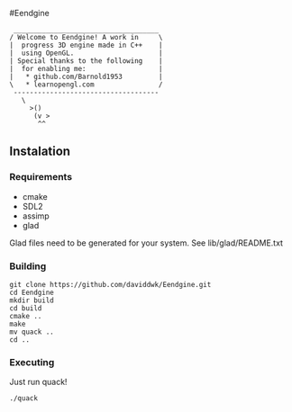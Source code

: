 #Eendgine

```
 ____________________________________ 
/ Welcome to Eendgine! A work in     \
|  progress 3D engine made in C++    |
|  using OpenGL.                     |
| Special thanks to the following    |
|  for enabling me:                  |
|   * github.com/Barnold1953         |
\   * learnopengl.com                /
 ------------------------------------ 
   \ 
     >()
      (v >
       ^^
```

## Instalation

### Requirements
- cmake
- SDL2
- assimp
- glad 

Glad files need to be generated for your system. See lib/glad/README.txt

### Building
```
git clone https://github.com/daviddwk/Eendgine.git
cd Eendgine
mkdir build
cd build
cmake ..
make
mv quack ..
cd ..
```

### Executing

Just run quack!
```
./quack
```
